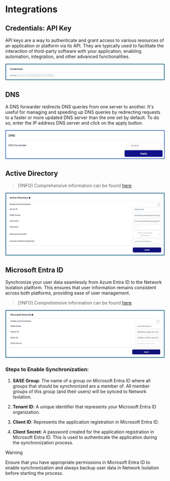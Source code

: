 # Integrations

## Credentials: API Key

API keys are a way to authenticate and grant access to various resources of an application or platform via its API. They are typically used to facilitate the interaction of third-party software with your application, enabling automation, integration, and other advanced functionalities.

![api_key.png](api_key.png)


## DNS

A DNS forwarder redirects DNS queries from one server to another. It's useful for managing and speeding up DNS queries by redirecting requests to a faster or more updated DNS server than the one set by default.
To do so, enter the IP address DNS server and click on the apply button.

![dns_forwarder.png](dns_forwarder.png)

## Active Directory

> [!INFO]
> Comprehensive information can be found [here](/./advanced/activedirectory/activedirectory.md).

![integration_ad.png](integration_ad.png ":size=800")

<!-- > [!INFO]
> To activate this setting, you need to disable Microsoft Entra ID syncing as indicated.

![disable_entra_id.png](disable_entra_id.png ":size=800") -->

## Microsoft Entra ID

Synchronize your user data seamlessly from Azure Entra ID to the Network Isolation platform. This ensures that user information remains consistent across both platforms, providing ease of user management.

> [!INFO]
> Comprehensive information can be found [here](/./advanced/entraid/entraid.md).

![micro_entra_id.png](micro_entra_id.png ":size=800")

### **Steps to Enable Synchronization**:

<!-- 1. **Network Isolation Group**: The name of a group on Microsoft Entra ID where all groups that should be synchronized are a member of. All member groups of this group (and their users) will be synced to Network Isolation. -->

1. **SASE Group**: The name of a group on Microsoft Entra ID where all groups that should be synchronized are a member of. All member groups of this group (and their users) will be synced to Network Isolation.

2. **Tenant ID**: A unique identifier that represents your Microsoft Entra ID organization.

3. **Client ID**: Represents the application registration in Microsoft Entra ID.

4. **Client Secret**: A password created for the application registration in Microsoft Entra ID. This is used to authenticate the application during the synchronization process.

> [!WARNING]
> Ensure that you have appropriate permissions in Microsoft Entra ID to enable synchronization and always backup user data in Network Isolation before starting the process.


